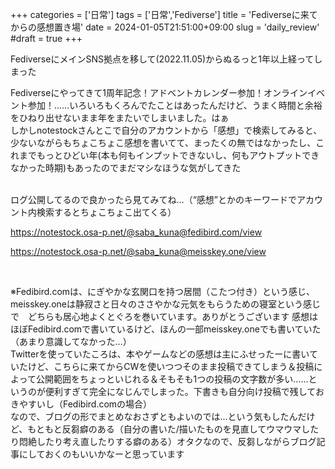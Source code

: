 +++
categories = ['日常']
tags = ['日常','Fediverse']
title = 'Fediverseに来てからの感想置き場'
date = 2024-01-05T21:51:00+09:00
slug = 'daily_review'
#draft = true
+++

FediverseにメインSNS拠点を移して(2022.11.05)からぬるっと1年以上経ってしまった

Fediverseにやってきて1周年記念！アドベントカレンダー参加！オンラインイベント参加！……いろいろもくろんでたことはあったんだけど、うまく時間と余裕をひねり出せないまま年をまたいでしまいました。はぁ
<br>
しかしnotestockさんとこで自分のアカウントから「感想」で検索してみると、少ないながらもちょこちょこ感想を書いてて、まったくの無ではなかったし、これまでもっとひどい年(本も何もインプットできないし、何もアウトプットできなかった時期)もあったのでまだマシなほうな気がしてきた

<br>
ログ公開してるので良かったら見てみてね…（“感想”とかのキーワードでアカウント内検索するとちょこちょこ出てくる）

https://notestock.osa-p.net/@saba_kuna@fedibird.com/view

https://notestock.osa-p.net/@saba_kuna@meisskey.one/view

<br>

※Fedibird.comは、にぎやかな玄関口を持つ居間（こたつ付き）という感じ、meisskey.oneは静寂さと日々のささやかな元気をもらうための寝室という感じで　どちらも居心地よくとぐろを巻いています。ありがとうございます
感想はほぼFedibird.comで書いているけど、ほんの一部meisskey.oneでも書いていた（あまり意識してなかった…）
<br>
Twitterを使っていたころは、本やゲームなどの感想は主にふせったーに書いていたけど、こちらに来てからCWを使いつつそのまま投稿できてしまう＆投稿によって公開範囲をちょっといじれる＆そもそも1つの投稿の文字数が多い……というのが便利すぎて完全になじんでしまった。下書きも自分向け投稿で残しておきやすいし（Fedibird.comの場合）
<br>
なので、ブログの形でまとめなおさずともよいのでは…という気もしたんだけど、もともと反芻癖のある（自分の書いた/描いたものを見直してウマウマしたり悶絶したり考え直したりする癖のある）オタクなので、反芻しながらブログ記事にしておくのもいいかなーと思っています
<br>
